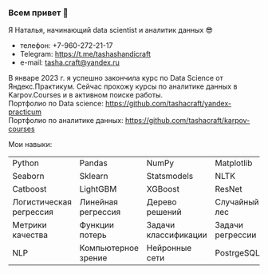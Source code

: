 ### Всем привет 👋

Я Наталья, начинающий data scientist и аналитик данных 😎 
- телефон: +7-960-272-21-17
- Telegram: https://t.me/tashashandicraft
- e-mail: tasha.craft@yandex.ru

В январе 2023 г. я успешно закончила курс по Data Science от Яндекс.Практикум. Сейчас прохожу курсы по аналитике данных в Karpov.Courses и в активном поиске работы.
<br />Портфолио по Data science: https://github.com/tashacraft/yandex-practicum
<br />Портфолио по аналитике данных: https://github.com/tashacraft/karpov-courses

Мои навыки:

<table>
  <tr>
    <td>Python
    </td>
    <td>Pandas
    </td>
    <td>NumPy
    </td>
    <td>Matplotlib
    </td>
  </tr>
  <tr>
    <td>Seaborn
    </td>
    <td>Sklearn
    </td>
    <td>Statsmodels
    </td>
    <td>NLTK
    </td>
  </tr>
  <tr>
    <td>Catboost
    </td>
    <td>LightGBM
    </td>
    <td>XGBoost
    </td>
    <td>ResNet
    </td>
  </tr>
  <tr>
    <td>Логистическая регрессия
    </td>
    <td>Линейная регрессия
    </td>
    <td>Дерево решений
    </td>
    <td>Случайный лес
    </td>
  </tr>
  <tr>
    <td>Метрики качества
    </td>
    <td>Функции потерь
    </td>
    <td>Задачи классификации
    </td>
    <td>Задачи регрессии
    </td>
  </tr>
  <tr>
    <td>NLP
    </td>
    <td>Компьютерное зрение
    </td>
    <td>Нейронные сети
    </td>
    <td>PostrgeSQL
    </td>
  </tr>
  </table>
